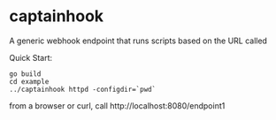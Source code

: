 captainhook
===========

A generic webhook endpoint that runs scripts based on the URL called

Quick Start:
```
go build
cd example
../captainhook httpd -configdir=`pwd`
```

from a browser or curl, call http://localhost:8080/endpoint1


